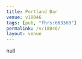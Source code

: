 ```yaml
---
title: Portland Bar
venue: v18046
tags: [pub, "fhrs:663360"]
permalink: /v/18046/
layout: venue
---
```

null